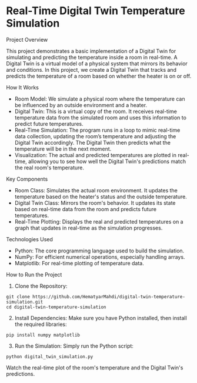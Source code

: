 # Real-Time Digital Twin Temperature Simulation

Project Overview

This project demonstrates a basic implementation of a Digital Twin for simulating and predicting the temperature inside a room in real-time. A Digital Twin is a virtual model of a physical system that mirrors its behavior and conditions. In this project, we create a Digital Twin that tracks and predicts the temperature of a room based on whether the heater is on or off.

How It Works

  - Room Model: We simulate a physical room where the temperature can be influenced by an outside environment and a heater.
  - Digital Twin: This is a virtual copy of the room. It receives real-time temperature data from the simulated room and uses this information to predict future temperatures.
  - Real-Time Simulation: The program runs in a loop to mimic real-time data collection, updating the room’s temperature and adjusting the Digital Twin accordingly. The Digital Twin then predicts what the temperature will be in the next moment.
  - Visualization: The actual and predicted temperatures are plotted in real-time, allowing you to see how well the Digital Twin's predictions match the real room's temperature.

Key Components

  - Room Class: Simulates the actual room environment. It updates the temperature based on the heater's status and the outside temperature.
  - Digital Twin Class: Mirrors the room's behavior. It updates its state based on real-time data from the room and predicts future temperatures.
  - Real-Time Plotting: Displays the real and predicted temperatures on a graph that updates in real-time as the simulation progresses.

Technologies Used

  - Python: The core programming language used to build the simulation.
  - NumPy: For efficient numerical operations, especially handling arrays.
  - Matplotlib: For real-time plotting of temperature data.

How to Run the Project

1. Clone the Repository:
```
git clone https://github.com/HematyarMahdi/digital-twin-temperature-simulation.git
cd digital-twin-temperature-simulation
```
2. Install Dependencies: Make sure you have Python installed, then install the required libraries:
```
pip install numpy matplotlib
```
3. Run the Simulation: Simply run the Python script:
```
python digital_twin_simulation.py
```

Watch the real-time plot of the room's temperature and the Digital Twin's predictions.
